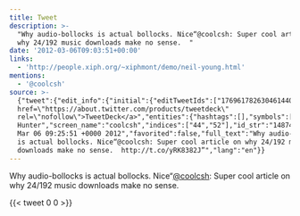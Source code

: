 ```yaml
---
title: Tweet
description: >-
  "Why audio-bollocks is actual bollocks. Nice“@coolcsh: Super cool article on
  why 24/192 music downloads make no sense.  "
date: '2012-03-06T09:03:51+00:00'
links:
  - 'http://people.xiph.org/~xiphmont/demo/neil-young.html'
mentions:
  - '@coolcsh'
source: >-
  {"tweet":{"edit_info":{"initial":{"editTweetIds":["176961782630461440"],"editableUntil":"2012-03-06T10:25:51.427Z","editsRemaining":"5","isEditEligible":true}},"retweeted":false,"source":"<a
  href=\"https://about.twitter.com/products/tweetdeck\"
  rel=\"nofollow\">TweetDeck</a>","entities":{"hashtags":[],"symbols":[],"user_mentions":[{"name":"Scott
  Hunter","screen_name":"coolcsh","indices":["44","52"],"id_str":"14874571","id":"14874571"}],"urls":[{"url":"http://t.co/yRK8382J","expanded_url":"http://people.xiph.org/~xiphmont/demo/neil-young.html","display_url":"people.xiph.org/~xiphmont/demo…","indices":["119","139"]}]},"display_text_range":["0","140"],"favorite_count":"0","id_str":"176961782630461440","truncated":false,"retweet_count":"0","id":"176961782630461440","possibly_sensitive":false,"created_at":"Tue
  Mar 06 09:25:51 +0000 2012","favorited":false,"full_text":"Why audio-bollocks
  is actual bollocks. Nice“@coolcsh: Super cool article on why 24/192 music
  downloads make no sense.  http://t.co/yRK8382J”","lang":"en"}}
---
```

Why audio-bollocks is actual bollocks. Nice“[@coolcsh](https://twitter.com/@coolcsh): Super cool article on why 24/192 music downloads make no sense.  
    
{{< tweet 0 0 >}}
    
